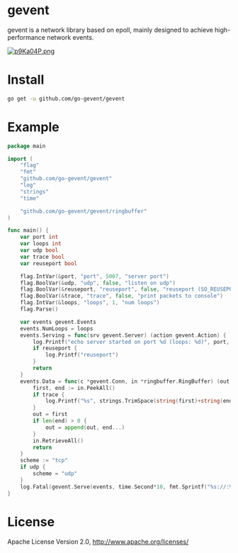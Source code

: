 # gevent
gevent is a network library based on epoll, mainly designed to achieve high-performance network events.

[![p9Ka04P.png](https://s1.ax1x.com/2023/04/26/p9Ka04P.png)](https://imgse.com/i/p9Ka04P)

# Install

```bash
go get -u github.com/go-gevent/gevent
```

# Example

```go
package main

import (
	"flag"
	"fmt"
	"github.com/go-gevent/gevent"
	"log"
	"strings"
	"time"

	"github.com/go-gevent/gevent/ringbuffer"
)

func main() {
	var port int
	var loops int
	var udp bool
	var trace bool
	var reuseport bool

	flag.IntVar(&port, "port", 5007, "server port")
	flag.BoolVar(&udp, "udp", false, "listen on udp")
	flag.BoolVar(&reuseport, "reuseport", false, "reuseport (SO_REUSEPORT)")
	flag.BoolVar(&trace, "trace", false, "print packets to console")
	flag.IntVar(&loops, "loops", 1, "num loops")
	flag.Parse()

	var events gevent.Events
	events.NumLoops = loops
	events.Serving = func(srv gevent.Server) (action gevent.Action) {
		log.Printf("echo server started on port %d (loops: %d)", port, srv.NumLoops)
		if reuseport {
			log.Printf("reuseport")
		}
		return
	}
	events.Data = func(c *gevent.Conn, in *ringbuffer.RingBuffer) (out []byte, action gevent.Action) {
		first, end := in.PeekAll()
		if trace {
			log.Printf("%s", strings.TrimSpace(string(first)+string(end)))
		}
		out = first
		if len(end) > 0 {
			out = append(out, end...)
		}
		in.RetrieveAll()
		return
	}
	scheme := "tcp"
	if udp {
		scheme = "udp"
	}
	log.Fatal(gevent.Serve(events, time.Second*10, fmt.Sprintf("%s://:%d?reuseport=%t", scheme, port, reuseport)))
}
```

# License

Apache License Version 2.0, http://www.apache.org/licenses/
